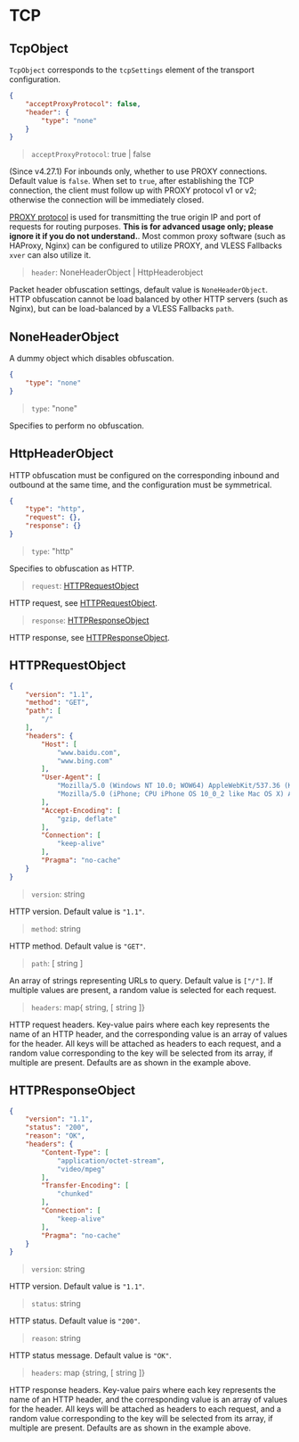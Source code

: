# TCP

## TcpObject

`TcpObject` corresponds to the `tcpSettings` element of the transport configuration.

```json
{
    "acceptProxyProtocol": false,
    "header": {
        "type": "none"
    }
}
```

> `acceptProxyProtocol`: true | false

(Since v4.27.1) For inbounds only, whether to use PROXY connections. Default value is `false`. When set to `true`, after establishing the TCP connection, the client must follow up with PROXY protocol v1 or v2; otherwise the connection will be immediately closed.

[PROXY protocol](https://www.haproxy.org/download/2.2/doc/proxy-protocol.txt) is used for transmitting the true origin IP and port of requests for routing purposes. **This is for advanced usage only; please ignore it if you do not understand.**. Most common proxy software (such as HAProxy, Nginx) can be configured to utilize PROXY, and VLESS Fallbacks `xver` can also utilize it.

> `header`: NoneHeaderObject | HttpHeaderobject

Packet header obfuscation settings, default value is `NoneHeaderObject`. HTTP obfuscation cannot be load balanced by other HTTP servers (such as Nginx), but can be load-balanced by a VLESS Fallbacks `path`.

## NoneHeaderObject

A dummy object which disables obfuscation.

```json
{
    "type": "none"
}
```

> `type`: "none"

Specifies to perform no obfuscation.

## HttpHeaderObject

HTTP obfuscation must be configured on the corresponding inbound and outbound at the same time, and the configuration must be symmetrical.

```json
{
    "type": "http",
    "request": {},
    "response": {}
}
```

> `type`: "http"

Specifies to obfuscation as HTTP.

> `request`: [HTTPRequestObject](#httprequestobject)

HTTP request, see [HTTPRequestObject](#HTTPRequestObject).

> `response`: [HTTPResponseObject](#httpresponseobject)

HTTP response, see [HTTPResponseObject](#HTTPResponseObject).

## HTTPRequestObject

```json
{
    "version": "1.1",
    "method": "GET",
    "path": [
        "/"
    ],
    "headers": {
        "Host": [
            "www.baidu.com",
            "www.bing.com"
        ],
        "User-Agent": [
            "Mozilla/5.0 (Windows NT 10.0; WOW64) AppleWebKit/537.36 (KHTML, like Gecko) Chrome/53.0.2785.143 Safari/537.36",
            "Mozilla/5.0 (iPhone; CPU iPhone OS 10_0_2 like Mac OS X) AppleWebKit/601.1 (KHTML, like Gecko) CriOS/53.0.2785.109 Mobile/14A456 Safari/601.1.46"
        ],
        "Accept-Encoding": [
            "gzip, deflate"
        ],
        "Connection": [
            "keep-alive"
        ],
        "Pragma": "no-cache"
    }
}
```

> `version`: string

HTTP version. Default value is `"1.1"`.

> `method`: string

HTTP method. Default value is `"GET"`.

> `path`: \[ string \]

An array of strings representing URLs to query. Default value is `["/"]`. If multiple values are present, a random value is selected for each request.

> `headers`: map{ string, \[ string \]}

HTTP request headers. Key-value pairs where each key represents the name of an HTTP header, and the corresponding value is an array of values for the header. All keys will be attached as headers to each request, and a random value corresponding to the key will be selected from its array, if multiple are present. Defaults are as shown in the example above.

## HTTPResponseObject
```json
{
    "version": "1.1",
    "status": "200",
    "reason": "OK",
    "headers": {
        "Content-Type": [
            "application/octet-stream",
            "video/mpeg"
        ],
        "Transfer-Encoding": [
            "chunked"
        ],
        "Connection": [
            "keep-alive"
        ],
        "Pragma": "no-cache"
    }
}
```

> `version`: string

HTTP version. Default value is `"1.1"`.

> `status`: string

HTTP status. Default value is `"200"`.

> `reason`: string

HTTP status message. Default value is `"OK"`.

> `headers`: map {string, \[ string \]}

HTTP response headers. Key-value pairs where each key represents the name of an HTTP header, and the corresponding value is an array of values for the header. All keys will be attached as headers to each request, and a random value corresponding to the key will be selected from its array, if multiple are present. Defaults are as shown in the example above.
